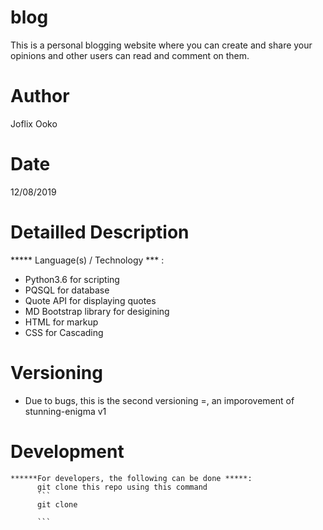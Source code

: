 # blog
This is  a personal blogging website where you can create and share your opinions and other users can read and comment on them. 
# Author
Joflix Ooko
# Date
12/08/2019

# Detailled Description
***** Language(s) / Technology *** : 
  * Python3.6 for scripting
  * PQSQL for database
  * Quote API for displaying quotes
  * MD Bootstrap library for desigining
  * HTML for markup
  * CSS for Cascading
# Versioning
  * Due to bugs, this is the second versioning =, an imporovement of stunning-enigma v1
 
 # Development
 
    ******For developers, the following can be done *****:
          git clone this repo using this command 
          ```
          git clone 
          
          ```
